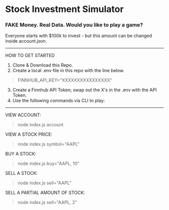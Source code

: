 # Stock Investment Simulator
<h3>FAKE Money. Real Data. Would you like to play a game?</h3>

<p>Everyone starts with $100k to invest - but this amount can be changed inside account.json.</p>

***

HOW TO GET STARTED

1. Clone & Download this Repo.
2. Create a local .env file in this repo with the line below.
> FINNHUB_API_KEY="XXXXXXXXXXXXXXXX"
3. Create a Finnhub API Token; swap out the X's in the .env with the API Token.
4. Use the following commands via CLI to play:

***

VIEW ACCOUNT:
> node index.js account

VIEW A STOCK PRICE:
> node index.js symbol="AAPL"

BUY A STOCK:
> node index.js buy="AAPL, 10"

SELL A STOCK:
> node index.js sell="AAPL"

SELL A PARTIAL AMOUNT OF STOCK:
> node index.js sell="AAPL, 2"